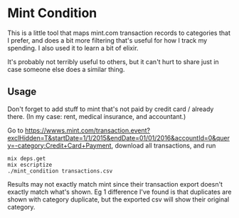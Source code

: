 # Mint Condition

This is a little tool that maps mint.com transaction records to categories that I prefer, and does a bit more filtering that's useful for how I track my spending. I also used it to learn a bit of elixir.

It's probably not terribly useful to others, but it can't hurt to share just in case someone else does a similar thing.


## Usage

Don't forget to add stuff to mint that's not paid by credit card / already there. (In my case: rent, medical insurance, and accountant.)

Go to https://wwws.mint.com/transaction.event?exclHidden=T&startDate=1/1/2015&endDate=01/01/2016&accountId=0&query=-category:Credit+Card+Payment, download all transactions, and run

```
mix deps.get
mix escriptize
./mint_condition transactions.csv
```

Results may not exactly match mint since their transaction export doesn't exactly match what's shown. Eg 1 difference I've found is that duplicates are shown with category duplicate, but the exported csv will show their original category.
